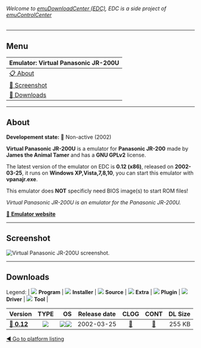 ###### Welcome to [emuDownloadCenter (EDC)](https://github.com/PhoenixInteractiveNL/emuDownloadCenter/wiki/), EDC is a side project of [emuControlCenter](https://github.com/PhoenixInteractiveNL/emuControlCenter/wiki/)
***
## Menu
| **Emulator: Virtual Panasonic JR-200U** |
|:---------|
| [:clipboard: About](#about) |
| [:sunrise: Screenshot](#screenshot) |
| [:floppy_disk: Downloads](#downloads) |
***
## About
**Developement state:** :red_circle: Non-active (2002)

**Virtual Panasonic JR-200U** is a emulator for **Panasonic JR-200** made by **James the Animal Tamer** and has a **GNU GPLv2** license.

The latest version of the emulator on EDC is **0.12 (x86)**, released on **2002-03-25**, it runs on **Windows XP,Vista,7,8,10**, you can start this emulator with **vpanajr.exe**.

This emulator does **NOT** specificly need BIOS image(s) to start ROM files!

_Virtual Panasonic JR-200U is an emulator for the Panasonic JR-200U._

[:link: **Emulator website**](http://www.oocities.org/emucompboy/)
***
## Screenshot
![](https://raw.githubusercontent.com/PhoenixInteractiveNL/emuDownloadCenter/master/hooks/virtpanajr/emulator_screen_01.jpg "Virtual Panasonic JR-200U screenshot.")
***
## Downloads
Legend: | 
![](https://raw.githubusercontent.com/wiki/PhoenixInteractiveNL/emuDownloadCenter/images_misc/icon_program_24.png) **Program** | 
![](https://raw.githubusercontent.com/wiki/PhoenixInteractiveNL/emuDownloadCenter/images_misc/icon_installer_24.png) **Installer** | 
![](https://raw.githubusercontent.com/wiki/PhoenixInteractiveNL/emuDownloadCenter/images_misc/icon_source_code_24.png) **Source** | 
![](https://raw.githubusercontent.com/wiki/PhoenixInteractiveNL/emuDownloadCenter/images_misc/icon_extra_24.png) **Extra** | 
![](https://raw.githubusercontent.com/wiki/PhoenixInteractiveNL/emuDownloadCenter/images_misc/icon_plugin_24.png) **Plugin** | 
![](https://raw.githubusercontent.com/wiki/PhoenixInteractiveNL/emuDownloadCenter/images_misc/icon_driver_24.png) **Driver** | 
![](https://raw.githubusercontent.com/wiki/PhoenixInteractiveNL/emuDownloadCenter/images_misc/icon_tool_24.png) **Tool** | 
 
| Version | TYPE | OS | Release date | CLOG | CONT | DL Size |
|:--------|:----:|---:|:------------:|:----:|:----:|--------:|
| [:floppy_disk: **0.12**](https://github.com/PhoenixInteractiveNL/edc-repo0003/raw/master/virtpanajr/0.12.7z) | ![](https://raw.githubusercontent.com/wiki/PhoenixInteractiveNL/emuDownloadCenter/images_misc/icon_program_24.png) | ![](https://raw.githubusercontent.com/wiki/PhoenixInteractiveNL/emuDownloadCenter/images_misc/logo_windows_24.png)![](https://raw.githubusercontent.com/wiki/PhoenixInteractiveNL/emuDownloadCenter/images_misc/icon_32-bit_24.png) | 2002-03-25 | [:page_facing_up:](https://github.com/PhoenixInteractiveNL/edc-repo0003/blob/master/virtpanajr/0.12_changelog.txt) | [:mag_right:](https://github.com/PhoenixInteractiveNL/edc-repo0003/blob/master/virtpanajr/0.12_contents.txt) | 255 KB |

[:arrow_backward: Go to platform listing](https://github.com/PhoenixInteractiveNL/emuDownloadCenter/wiki/EDC-Platform-List)
